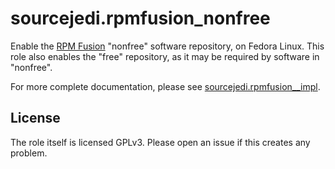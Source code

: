 # sourcejedi.rpmfusion_nonfree #

Enable the [RPM Fusion][rpmfusion] "nonfree" software repository, on Fedora Linux.
This role also enables the "free" repository, as it may be required by software in "nonfree".

For more complete documentation, please see [sourcejedi.rpmfusion__impl][role_rpmfusion__impl].

[rpmfusion]: https://rpmfusion.org/
[role_rpmfusion__impl]: https://github.com/sourcejedi/ansible-rpmfusion__impl


## License

The role itself is licensed GPLv3.  Please open an issue if this creates any problem.
